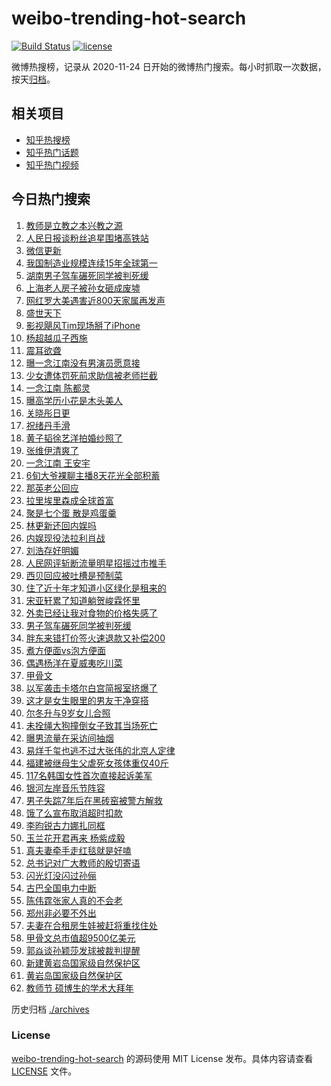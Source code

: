 # weibo-trending-hot-search

[![Build Status](https://github.com/justjavac/weibo-trending-hot-search/workflows/ci/badge.svg?branch=master)](https://github.com/justjavac/weibo-trending-hot-search/actions)
[![license](https://img.shields.io/github/license/justjavac/weibo-trending-hot-search)](https://github.com/justjavac/weibo-trending-hot-search/blob/master/LICENSE)

微博热搜榜，记录从 2020-11-24 日开始的微博热门搜索。每小时抓取一次数据，按天[归档](./archives)。

## 相关项目

- [知乎热搜榜](https://github.com/justjavac/zhihu-trending-top-search)
- [知乎热门话题](https://github.com/justjavac/zhihu-trending-hot-questions)
- [知乎热门视频](https://github.com/justjavac/zhihu-trending-hot-video)

## 今日热门搜索

<!-- BEGIN -->
<!-- 最后更新时间 Thu Sep 11 2025 01:07:10 GMT+0800 (China Standard Time) -->

1. [教师是立教之本兴教之源](https://s.weibo.com//weibo?q=%23%E6%95%99%E5%B8%88%E6%98%AF%E7%AB%8B%E6%95%99%E4%B9%8B%E6%9C%AC%E5%85%B4%E6%95%99%E4%B9%8B%E6%BA%90%23&Refer=new_time)
1. [人民日报谈粉丝追星围堵高铁站](https://s.weibo.com//weibo?q=%23%E4%BA%BA%E6%B0%91%E6%97%A5%E6%8A%A5%E8%B0%88%E7%B2%89%E4%B8%9D%E8%BF%BD%E6%98%9F%E5%9B%B4%E5%A0%B5%E9%AB%98%E9%93%81%E7%AB%99%23&t=31&band_rank=5&Refer=top)
1. [微信更新](https://s.weibo.com//weibo?q=%E5%BE%AE%E4%BF%A1%E6%9B%B4%E6%96%B0&t=31&band_rank=1&Refer=top)
1. [我国制造业规模连续15年全球第一](https://s.weibo.com//weibo?q=%23%E6%88%91%E5%9B%BD%E5%88%B6%E9%80%A0%E4%B8%9A%E8%A7%84%E6%A8%A1%E8%BF%9E%E7%BB%AD15%E5%B9%B4%E5%85%A8%E7%90%83%E7%AC%AC%E4%B8%80%23&t=31&band_rank=3&Refer=top)
1. [湖南男子驾车碾死同学被判死缓](https://s.weibo.com//weibo?q=%23%E6%B9%96%E5%8D%97%E7%94%B7%E5%AD%90%E9%A9%BE%E8%BD%A6%E7%A2%BE%E6%AD%BB%E5%90%8C%E5%AD%A6%E8%A2%AB%E5%88%A4%E6%AD%BB%E7%BC%93%23&t=31&band_rank=4&Refer=top)
1. [上海老人房子被孙女砸成废墟](https://s.weibo.com//weibo?q=%E4%B8%8A%E6%B5%B7%E8%80%81%E4%BA%BA%E6%88%BF%E5%AD%90%E8%A2%AB%E5%AD%99%E5%A5%B3%E7%A0%B8%E6%88%90%E5%BA%9F%E5%A2%9F&t=31&band_rank=6&Refer=top)
1. [网红罗大美遇害近800天家属再发声](https://s.weibo.com//weibo?q=%23%E7%BD%91%E7%BA%A2%E7%BD%97%E5%A4%A7%E7%BE%8E%E9%81%87%E5%AE%B3%E8%BF%91800%E5%A4%A9%E5%AE%B6%E5%B1%9E%E5%86%8D%E5%8F%91%E5%A3%B0%23&t=31&band_rank=30&Refer=top)
1. [盛世天下](https://s.weibo.com//weibo?q=%E7%9B%9B%E4%B8%96%E5%A4%A9%E4%B8%8B&t=31&band_rank=8&Refer=top)
1. [影视飓风Tim现场掰了iPhone](https://s.weibo.com//weibo?q=%E5%BD%B1%E8%A7%86%E9%A3%93%E9%A3%8ETim%E7%8E%B0%E5%9C%BA%E6%8E%B0%E4%BA%86iPhone&t=31&band_rank=7&Refer=top)
1. [杨超越瓜子西施](https://s.weibo.com//weibo?q=%E6%9D%A8%E8%B6%85%E8%B6%8A%E7%93%9C%E5%AD%90%E8%A5%BF%E6%96%BD&t=31&band_rank=10&Refer=top)
1. [震耳欲聋](https://s.weibo.com//weibo?q=%E9%9C%87%E8%80%B3%E6%AC%B2%E8%81%8B&t=31&band_rank=4&Refer=top)
1. [曝一念江南没有男演员愿意接](https://s.weibo.com//weibo?q=%23%E6%9B%9D%E4%B8%80%E5%BF%B5%E6%B1%9F%E5%8D%97%E6%B2%A1%E6%9C%89%E7%94%B7%E6%BC%94%E5%91%98%E6%84%BF%E6%84%8F%E6%8E%A5%23&t=31&band_rank=11&Refer=top)
1. [少女遭体罚死前求助信被老师拦截](https://s.weibo.com//weibo?q=%23%E5%B0%91%E5%A5%B3%E9%81%AD%E4%BD%93%E7%BD%9A%E6%AD%BB%E5%89%8D%E6%B1%82%E5%8A%A9%E4%BF%A1%E8%A2%AB%E8%80%81%E5%B8%88%E6%8B%A6%E6%88%AA%23&t=31&band_rank=12&Refer=top)
1. [一念江南 陈都灵](https://s.weibo.com//weibo?q=%E4%B8%80%E5%BF%B5%E6%B1%9F%E5%8D%97%20%E9%99%88%E9%83%BD%E7%81%B5&t=31&band_rank=13&Refer=top)
1. [曝高学历小花是木头美人](https://s.weibo.com//weibo?q=%23%E6%9B%9D%E9%AB%98%E5%AD%A6%E5%8E%86%E5%B0%8F%E8%8A%B1%E6%98%AF%E6%9C%A8%E5%A4%B4%E7%BE%8E%E4%BA%BA%23&t=31&band_rank=16&Refer=top)
1. [关晓彤日更](https://s.weibo.com//weibo?q=%23%E5%85%B3%E6%99%93%E5%BD%A4%E6%97%A5%E6%9B%B4%23&t=31&band_rank=15&Refer=top)
1. [祝绪丹手滑](https://s.weibo.com//weibo?q=%23%E7%A5%9D%E7%BB%AA%E4%B8%B9%E6%89%8B%E6%BB%91%23&t=31&band_rank=15&Refer=top)
1. [黄子韬徐艺洋拍婚纱照了](https://s.weibo.com//weibo?q=%23%E9%BB%84%E5%AD%90%E9%9F%AC%E5%BE%90%E8%89%BA%E6%B4%8B%E6%8B%8D%E5%A9%9A%E7%BA%B1%E7%85%A7%E4%BA%86%23&t=31&band_rank=14&Refer=top)
1. [张维伊清爽了](https://s.weibo.com//weibo?q=%23%E5%BC%A0%E7%BB%B4%E4%BC%8A%E6%B8%85%E7%88%BD%E4%BA%86%23&t=31&band_rank=18&Refer=top)
1. [一念江南 王安宇](https://s.weibo.com//weibo?q=%E4%B8%80%E5%BF%B5%E6%B1%9F%E5%8D%97%20%E7%8E%8B%E5%AE%89%E5%AE%87&t=31&band_rank=17&Refer=top)
1. [6旬大爷裸聊主播8天花光全部积蓄](https://s.weibo.com//weibo?q=%236%E6%97%AC%E5%A4%A7%E7%88%B7%E8%A3%B8%E8%81%8A%E4%B8%BB%E6%92%AD8%E5%A4%A9%E8%8A%B1%E5%85%89%E5%85%A8%E9%83%A8%E7%A7%AF%E8%93%84%23&t=31&band_rank=19&Refer=top)
1. [那英老公回应](https://s.weibo.com//weibo?q=%23%E9%82%A3%E8%8B%B1%E8%80%81%E5%85%AC%E5%9B%9E%E5%BA%94%23&t=31&band_rank=18&Refer=top)
1. [拉里埃里森成全球首富](https://s.weibo.com//weibo?q=%23%E6%8B%89%E9%87%8C%E5%9F%83%E9%87%8C%E6%A3%AE%E6%88%90%E5%85%A8%E7%90%83%E9%A6%96%E5%AF%8C%23&t=31&band_rank=2&Refer=top)
1. [聚是七个蛋 散是鸡蛋羹](https://s.weibo.com//weibo?q=%E8%81%9A%E6%98%AF%E4%B8%83%E4%B8%AA%E8%9B%8B%20%E6%95%A3%E6%98%AF%E9%B8%A1%E8%9B%8B%E7%BE%B9&t=31&band_rank=20&Refer=top)
1. [林更新还回内娱吗](https://s.weibo.com//weibo?q=%E6%9E%97%E6%9B%B4%E6%96%B0%E8%BF%98%E5%9B%9E%E5%86%85%E5%A8%B1%E5%90%97&t=31&band_rank=21&Refer=top)
1. [内娱现役法拉利肖战](https://s.weibo.com//weibo?q=%E5%86%85%E5%A8%B1%E7%8E%B0%E5%BD%B9%E6%B3%95%E6%8B%89%E5%88%A9%E8%82%96%E6%88%98&t=31&band_rank=24&Refer=top)
1. [刘浩存好明媚](https://s.weibo.com//weibo?q=%23%E5%88%98%E6%B5%A9%E5%AD%98%E5%A5%BD%E6%98%8E%E5%AA%9A%23&t=31&band_rank=22&Refer=top)
1. [人民网评斩断流量明星招摇过市推手](https://s.weibo.com//weibo?q=%23%E4%BA%BA%E6%B0%91%E7%BD%91%E8%AF%84%E6%96%A9%E6%96%AD%E6%B5%81%E9%87%8F%E6%98%8E%E6%98%9F%E6%8B%9B%E6%91%87%E8%BF%87%E5%B8%82%E6%8E%A8%E6%89%8B%23&t=31&band_rank=29&Refer=top)
1. [西贝回应被吐槽是预制菜](https://s.weibo.com//weibo?q=%23%E8%A5%BF%E8%B4%9D%E5%9B%9E%E5%BA%94%E8%A2%AB%E5%90%90%E6%A7%BD%E6%98%AF%E9%A2%84%E5%88%B6%E8%8F%9C%23&t=31&band_rank=9&Refer=top)
1. [住了近十年才知道小区绿化是租来的](https://s.weibo.com//weibo?q=%23%E4%BD%8F%E4%BA%86%E8%BF%91%E5%8D%81%E5%B9%B4%E6%89%8D%E7%9F%A5%E9%81%93%E5%B0%8F%E5%8C%BA%E7%BB%BF%E5%8C%96%E6%98%AF%E7%A7%9F%E6%9D%A5%E7%9A%84%23&t=31&band_rank=38&Refer=top)
1. [宋亚轩累了知道躺贺峻霖怀里](https://s.weibo.com//weibo?q=%E5%AE%8B%E4%BA%9A%E8%BD%A9%E7%B4%AF%E4%BA%86%E7%9F%A5%E9%81%93%E8%BA%BA%E8%B4%BA%E5%B3%BB%E9%9C%96%E6%80%80%E9%87%8C&t=31&band_rank=30&Refer=top)
1. [外卖已经让我对食物的价格失感了](https://s.weibo.com//weibo?q=%23%E5%A4%96%E5%8D%96%E5%B7%B2%E7%BB%8F%E8%AE%A9%E6%88%91%E5%AF%B9%E9%A3%9F%E7%89%A9%E7%9A%84%E4%BB%B7%E6%A0%BC%E5%A4%B1%E6%84%9F%E4%BA%86%23&t=31&band_rank=34&Refer=top)
1. [男子驾车碾死同学被判死缓](https://s.weibo.com//weibo?q=%23%E7%94%B7%E5%AD%90%E9%A9%BE%E8%BD%A6%E7%A2%BE%E6%AD%BB%E5%90%8C%E5%AD%A6%E8%A2%AB%E5%88%A4%E6%AD%BB%E7%BC%93%23&t=31&band_rank=32&Refer=top)
1. [胖东来错打价签火速退款又补偿200](https://s.weibo.com//weibo?q=%23%E8%83%96%E4%B8%9C%E6%9D%A5%E9%94%99%E6%89%93%E4%BB%B7%E7%AD%BE%E7%81%AB%E9%80%9F%E9%80%80%E6%AC%BE%E5%8F%88%E8%A1%A5%E5%81%BF200%23&t=31&band_rank=39&Refer=top)
1. [煮方便面vs泡方便面](https://s.weibo.com//weibo?q=%E7%85%AE%E6%96%B9%E4%BE%BF%E9%9D%A2vs%E6%B3%A1%E6%96%B9%E4%BE%BF%E9%9D%A2&t=31&band_rank=23&Refer=top)
1. [偶遇杨洋在夏威夷吃川菜](https://s.weibo.com//weibo?q=%23%E5%81%B6%E9%81%87%E6%9D%A8%E6%B4%8B%E5%9C%A8%E5%A4%8F%E5%A8%81%E5%A4%B7%E5%90%83%E5%B7%9D%E8%8F%9C%23&t=31&band_rank=32&Refer=top)
1. [甲骨文](https://s.weibo.com//weibo?q=%E7%94%B2%E9%AA%A8%E6%96%87&t=31&band_rank=25&Refer=top)
1. [以军袭击卡塔尔白宫简报室挤爆了](https://s.weibo.com//weibo?q=%23%E4%BB%A5%E5%86%9B%E8%A2%AD%E5%87%BB%E5%8D%A1%E5%A1%94%E5%B0%94%E7%99%BD%E5%AE%AB%E7%AE%80%E6%8A%A5%E5%AE%A4%E6%8C%A4%E7%88%86%E4%BA%86%23&t=31&band_rank=37&Refer=top)
1. [这才是女生眼里的男友干净穿搭](https://s.weibo.com//weibo?q=%E8%BF%99%E6%89%8D%E6%98%AF%E5%A5%B3%E7%94%9F%E7%9C%BC%E9%87%8C%E7%9A%84%E7%94%B7%E5%8F%8B%E5%B9%B2%E5%87%80%E7%A9%BF%E6%90%AD&t=31&band_rank=35&Refer=top)
1. [尔冬升与9岁女儿合照](https://s.weibo.com//weibo?q=%23%E5%B0%94%E5%86%AC%E5%8D%87%E4%B8%8E9%E5%B2%81%E5%A5%B3%E5%84%BF%E5%90%88%E7%85%A7%23&t=31&band_rank=47&Refer=top)
1. [未拴绳大狗撞倒女子致其当场死亡](https://s.weibo.com//weibo?q=%23%E6%9C%AA%E6%8B%B4%E7%BB%B3%E5%A4%A7%E7%8B%97%E6%92%9E%E5%80%92%E5%A5%B3%E5%AD%90%E8%87%B4%E5%85%B6%E5%BD%93%E5%9C%BA%E6%AD%BB%E4%BA%A1%23&t=31&band_rank=36&Refer=top)
1. [曝男流量在采访间抽烟](https://s.weibo.com//weibo?q=%23%E6%9B%9D%E7%94%B7%E6%B5%81%E9%87%8F%E5%9C%A8%E9%87%87%E8%AE%BF%E9%97%B4%E6%8A%BD%E7%83%9F%23&t=31&band_rank=50&Refer=top)
1. [易烊千玺也逃不过大张伟的北京人定律](https://s.weibo.com//weibo?q=%E6%98%93%E7%83%8A%E5%8D%83%E7%8E%BA%E4%B9%9F%E9%80%83%E4%B8%8D%E8%BF%87%E5%A4%A7%E5%BC%A0%E4%BC%9F%E7%9A%84%E5%8C%97%E4%BA%AC%E4%BA%BA%E5%AE%9A%E5%BE%8B&t=31&band_rank=42&Refer=top)
1. [福建被继母生父虐死女孩体重仅40斤](https://s.weibo.com//weibo?q=%23%E7%A6%8F%E5%BB%BA%E8%A2%AB%E7%BB%A7%E6%AF%8D%E7%94%9F%E7%88%B6%E8%99%90%E6%AD%BB%E5%A5%B3%E5%AD%A9%E4%BD%93%E9%87%8D%E4%BB%8540%E6%96%A4%23&t=31&band_rank=37&Refer=top)
1. [117名韩国女性首次直接起诉美军](https://s.weibo.com//weibo?q=%23117%E5%90%8D%E9%9F%A9%E5%9B%BD%E5%A5%B3%E6%80%A7%E9%A6%96%E6%AC%A1%E7%9B%B4%E6%8E%A5%E8%B5%B7%E8%AF%89%E7%BE%8E%E5%86%9B%23&t=31&band_rank=44&Refer=top)
1. [银河左岸音乐节阵容](https://s.weibo.com//weibo?q=%E9%93%B6%E6%B2%B3%E5%B7%A6%E5%B2%B8%E9%9F%B3%E4%B9%90%E8%8A%82%E9%98%B5%E5%AE%B9&t=31&band_rank=26&Refer=top)
1. [男子失踪7年后在黑砖窑被警方解救](https://s.weibo.com//weibo?q=%23%E7%94%B7%E5%AD%90%E5%A4%B1%E8%B8%AA7%E5%B9%B4%E5%90%8E%E5%9C%A8%E9%BB%91%E7%A0%96%E7%AA%91%E8%A2%AB%E8%AD%A6%E6%96%B9%E8%A7%A3%E6%95%91%23&t=31&band_rank=46&Refer=top)
1. [饿了么宣布取消超时扣款](https://s.weibo.com//weibo?q=%23%E9%A5%BF%E4%BA%86%E4%B9%88%E5%AE%A3%E5%B8%83%E5%8F%96%E6%B6%88%E8%B6%85%E6%97%B6%E6%89%A3%E6%AC%BE%23&t=31&band_rank=43&Refer=top)
1. [李昀锐古力娜扎同框](https://s.weibo.com//weibo?q=%23%E6%9D%8E%E6%98%80%E9%94%90%E5%8F%A4%E5%8A%9B%E5%A8%9C%E6%89%8E%E5%90%8C%E6%A1%86%23&t=31&band_rank=28&Refer=top)
1. [玉兰花开君再来 杨紫成毅](https://s.weibo.com//weibo?q=%E7%8E%89%E5%85%B0%E8%8A%B1%E5%BC%80%E5%90%9B%E5%86%8D%E6%9D%A5%20%E6%9D%A8%E7%B4%AB%E6%88%90%E6%AF%85&t=31&band_rank=33&Refer=top)
1. [真夫妻牵手走红毯就是好嗑](https://s.weibo.com//weibo?q=%E7%9C%9F%E5%A4%AB%E5%A6%BB%E7%89%B5%E6%89%8B%E8%B5%B0%E7%BA%A2%E6%AF%AF%E5%B0%B1%E6%98%AF%E5%A5%BD%E5%97%91&t=31&band_rank=50&Refer=top)
1. [总书记对广大教师的殷切寄语](https://s.weibo.com//weibo?q=%23%E6%80%BB%E4%B9%A6%E8%AE%B0%E5%AF%B9%E5%B9%BF%E5%A4%A7%E6%95%99%E5%B8%88%E7%9A%84%E6%AE%B7%E5%88%87%E5%AF%84%E8%AF%AD%23&Refer=new_time)
1. [闪光灯没闪过孙俪](https://s.weibo.com//weibo?q=%E9%97%AA%E5%85%89%E7%81%AF%E6%B2%A1%E9%97%AA%E8%BF%87%E5%AD%99%E4%BF%AA&t=31&band_rank=27&Refer=top)
1. [古巴全国电力中断](https://s.weibo.com//weibo?q=%23%E5%8F%A4%E5%B7%B4%E5%85%A8%E5%9B%BD%E7%94%B5%E5%8A%9B%E4%B8%AD%E6%96%AD%23&t=31&band_rank=31&Refer=top)
1. [陈伟霆张家人真的不会老](https://s.weibo.com//weibo?q=%E9%99%88%E4%BC%9F%E9%9C%86%E5%BC%A0%E5%AE%B6%E4%BA%BA%E7%9C%9F%E7%9A%84%E4%B8%8D%E4%BC%9A%E8%80%81&t=31&band_rank=40&Refer=top)
1. [郑州非必要不外出](https://s.weibo.com//weibo?q=%23%E9%83%91%E5%B7%9E%E9%9D%9E%E5%BF%85%E8%A6%81%E4%B8%8D%E5%A4%96%E5%87%BA%23&t=31&band_rank=41&Refer=top)
1. [夫妻在合租房生娃被赶将重找住处](https://s.weibo.com//weibo?q=%23%E5%A4%AB%E5%A6%BB%E5%9C%A8%E5%90%88%E7%A7%9F%E6%88%BF%E7%94%9F%E5%A8%83%E8%A2%AB%E8%B5%B6%E5%B0%86%E9%87%8D%E6%89%BE%E4%BD%8F%E5%A4%84%23&t=31&band_rank=42&Refer=top)
1. [甲骨文总市值超9500亿美元](https://s.weibo.com//weibo?q=%23%E7%94%B2%E9%AA%A8%E6%96%87%E6%80%BB%E5%B8%82%E5%80%BC%E8%B6%859500%E4%BA%BF%E7%BE%8E%E5%85%83%23&t=31&band_rank=44&Refer=top)
1. [郭焱谈孙颖莎发球被裁判提醒](https://s.weibo.com//weibo?q=%23%E9%83%AD%E7%84%B1%E8%B0%88%E5%AD%99%E9%A2%96%E8%8E%8E%E5%8F%91%E7%90%83%E8%A2%AB%E8%A3%81%E5%88%A4%E6%8F%90%E9%86%92%23&t=31&band_rank=45&Refer=top)
1. [新建黄岩岛国家级自然保护区](https://s.weibo.com//weibo?q=%23%E6%96%B0%E5%BB%BA%E9%BB%84%E5%B2%A9%E5%B2%9B%E5%9B%BD%E5%AE%B6%E7%BA%A7%E8%87%AA%E7%84%B6%E4%BF%9D%E6%8A%A4%E5%8C%BA%23&t=31&band_rank=46&Refer=top)
1. [黄岩岛国家级自然保护区](https://s.weibo.com//weibo?q=%23%E9%BB%84%E5%B2%A9%E5%B2%9B%E5%9B%BD%E5%AE%B6%E7%BA%A7%E8%87%AA%E7%84%B6%E4%BF%9D%E6%8A%A4%E5%8C%BA%23&t=31&band_rank=48&Refer=top)
1. [教师节 硕博生的学术大拜年](https://s.weibo.com//weibo?q=%E6%95%99%E5%B8%88%E8%8A%82%20%E7%A1%95%E5%8D%9A%E7%94%9F%E7%9A%84%E5%AD%A6%E6%9C%AF%E5%A4%A7%E6%8B%9C%E5%B9%B4&t=31&band_rank=49&Refer=top)

<!-- END -->

历史归档 [./archives](./archives)

### License

[weibo-trending-hot-search](https://github.com/justjavac/weibo-trending-hot-search) 的源码使用 MIT License
发布。具体内容请查看 [LICENSE](./LICENSE) 文件。
